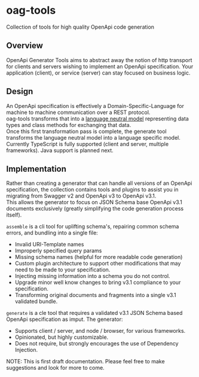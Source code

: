 # oag-tools

Collection of tools for high quality OpenApi code generation

## Overview

OpenApi Generator Tools aims to abstract away the notion of http transport for clients and servers wishing to implement an OpenApi specification.
Your application (client), or service (server) can stay focused on business logic.

## Design

An OpenApi specification is effectively a Domain-Specific-Language for machine to machine communication over a REST protocol.  
oag-tools transforms that into a [language neutral model](oag-shared/src/lang-neutral/ReadMe.md) representing data types and class methods for exchanging that data.  
Once this first transformation pass is complete, the generate tool transforms the language neutral model into a language specific model.
Currently TypeScript is fully supported (client and server, multiple frameworks). Java support is planned next.

## Implementation

Rather than creating a generator that can handle all versions of an OpenApi specification, the collection
contains tools and plugins to assist you in migrating from Swagger v2 and OpenApi v3 to OpenApi v3.1.  
This allows the generator to focus on JSON Schema base OpenApi v3.1 documents exclusively (greatly simplifying the code generation process itself).

`assemble` is a cli tool for uplifting schema's, repairing common schema errors, and bundling into a single file:

* Invalid URI-Template names
* Improperly specified query params
* Missing schema names (helpful for more readable code generation)
* Custom plugin architecture to support other modifications that may need to be made to your specification.
* Injecting missing information into a schema you do not control.
* Upgrade minor well know changes to bring v3.1 compliance to your specification.
* Transforming original documents and fragments into a single v3.1 validated bundle.

`generate` is a cle tool that requires a validated v3.1 JSON Schema based OpenApi specification as imput.
The generator:

* Supports client / server, and node / browser, for various frameworks.
* Opinionated, but highly customizable.
* Does not require, but strongly encourages the use of Dependency Injection.

NOTE:
This is first draft documentation. Please feel free to make suggestions and look for more to come.

